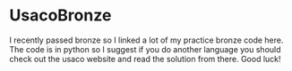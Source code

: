 # UsacoBronze
I recently passed bronze so I linked a lot of my practice bronze code here. The code is in python so I suggest if you do another language you should check out the usaco website and read the solution from there. Good luck!
